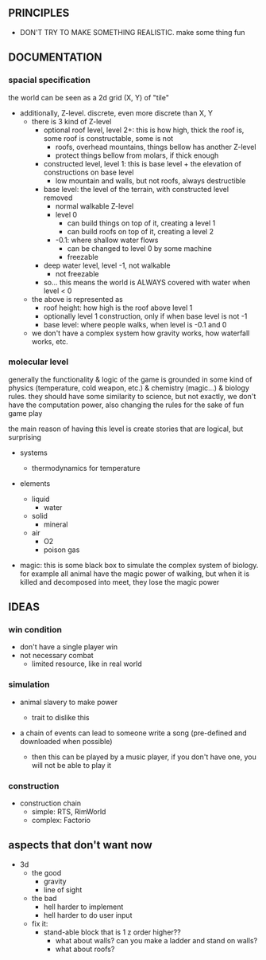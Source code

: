 





## PRINCIPLES
* DON'T TRY TO MAKE SOMETHING REALISTIC. make some thing fun


## DOCUMENTATION


### spacial specification

the world can be seen as a 2d grid (X, Y) of "tile"

* additionally, Z-level. discrete, even more discrete than X, Y
    * there is 3 kind of Z-level
        * optional roof level, level 2+: this is how high, thick the roof is, some roof is constructable, some is not
            * roofs, overhead mountains, things bellow has another Z-level
            * protect things bellow from molars, if thick enough
        * constructed level, level 1: this is base level + the elevation of constructions on base level
            * low mountain and walls, but not roofs, always destructible
        * base level: the level of the terrain, with constructed level removed
            * normal walkable Z-level
            * level 0
                * can build things on top of it, creating a level 1
                * can build roofs on top of it, creating a level 2
            * -0.1: where shallow water flows
                * can be changed to level 0 by some machine
                * freezable
        * deep water level, level -1, not walkable
            * not freezable
        * so... this means the world is ALWAYS covered with water when level < 0
    * the above is represented as
        * roof height: how high is the roof above level 1
        * optionally level 1 construction, only if when base level is not -1
        * base level: where people walks, when level is -0.1 and 0
    * we don't have a complex system how gravity works, how waterfall works, etc.

### molecular level

generally the functionality & logic of the game is grounded in some kind of physics (temperature, cold weapon, etc.) & chemistry (magic...) & biology rules. they should have some similarity to science, but not exactly, we don't have the computation power, also changing the rules for the sake of fun game play

the main reason of having this level is create stories that are logical, but surprising



* systems
    * thermodynamics for temperature

* elements
    * liquid
        * water
    * solid
        * mineral
    * air
        * O2
        * poison gas
        
* magic: this is some black box to simulate the complex system of biology. for example all animal have the magic power of walking, but when it is killed and decomposed into meet, they lose the magic power
    
    
## IDEAS

### win condition

* don't have a single player win
* not necessary combat
    * limited resource, like in real world

### simulation

* animal slavery to make power
    * trait to dislike this
    
* a chain of events can lead to someone write a song (pre-defined and downloaded when possible)
    * then this can be played by a music player, if you don't have one, you will not be able to play it

### construction

* construction chain
    * simple: RTS, RimWorld
    * complex: Factorio
    
## aspects that don't want now
* 3d
    * the good
        * gravity
        * line of sight
    * the bad
        * hell harder to implement
        * hell harder to do user input
    * fix it:
        * stand-able block that is 1 z order higher??
            * what about walls? can you make a ladder and stand on walls?
            * what about roofs?